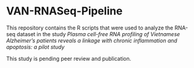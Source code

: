 # VAN-RNASeq-Pipeline
This repository contains the R scripts that were used to analyze the RNA-seq dataset in the study *Plasma cell-free RNA profiling of Vietnamese Alzheimer’s patients reveals a linkage with chronic inflammation and apoptosis: a pilot study*

This study is pending peer review and publication.

